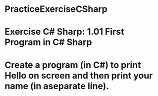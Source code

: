 # PracticeExerciseCSharp

# Exercise C# Sharp: 1.01 First Program in C# Sharp

# Create a program (in C#) to print Hello on screen and then print your name (in aseparate line).

